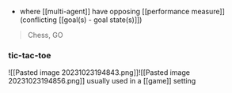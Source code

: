 - where [[multi-agent]] have opposing [[performance measure]] (conflicting [[goal(s) - goal state(s)]])
> Chess, GO

### tic-tac-toe
![[Pasted image 20231023194843.png]]![[Pasted image 20231023194856.png]]
usually used in a [[game]] setting